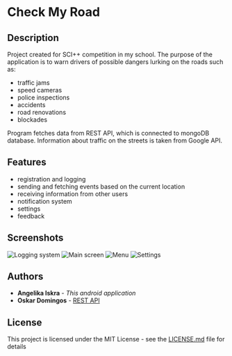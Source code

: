 # Check My Road

## Description

Project created for SCI++ competition in my school. 
The purpose of the application is to warn drivers of possible dangers lurking on the roads such as:
- traffic jams
- speed cameras
- police inspections
- accidents
- road renovations
- blockades

Program fetches data from REST API, which is connected to mongoDB database.
Information about traffic on the streets is taken from Google API. 

## Features

- registration and logging
- sending and fetching events based on the current location
- receiving information from other users
- notification system
- settings
- feedback

## Screenshots

![Logging system](https://raw.githubusercontent.com/angelikaiskra/Check_My_Road/master/images/CheckMyRoad_1.png)
![Main screen](https://raw.githubusercontent.com/angelikaiskra/Check_My_Road/master/images/CheckMyRoad_2.png)
![Menu](https://raw.githubusercontent.com/angelikaiskra/Check_My_Road/master/images/CheckMyRoad_3.png)
![Settings](https://raw.githubusercontent.com/angelikaiskra/Check_My_Road/master/images/CheckMyRoad_4.png)

## Authors

* **Angelika Iskra** - *This android application*
* **Oskar Domingos** - [REST API](https://github.com/Oz-on/checkMyRoad)


## License

This project is licensed under the MIT License - see the [LICENSE.md](LICENSE.md) file for details
